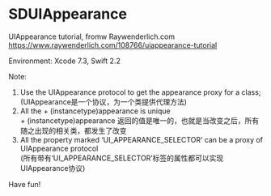 # SDUIAppearance
UIAppearance tutorial, fromw Raywenderlich.com https://www.raywenderlich.com/108766/uiappearance-tutorial

Environment: Xcode 7.3, Swift 2.2


Note: 
  1. Use the UIAppearance protocol to get the appearance proxy for a class;  
    (UIAppearance是一个协议，为一个类提供代理方法)  
  2. All the + (instancetype)appearance is unique  
    + (instancetype)appearance 返回的值是唯一的，也就是当改变之后，所有随之出现的相关类，都发生了改变   
  3. All the property marked ‘UI_APPEARANCE_SELECTOR’ can be a proxy of UIAppearance protocol   
   (所有带有‘UI_APPEARANCE_SELECTOR’标签的属性都可以实现UIAppearance协议)  

Have fun!